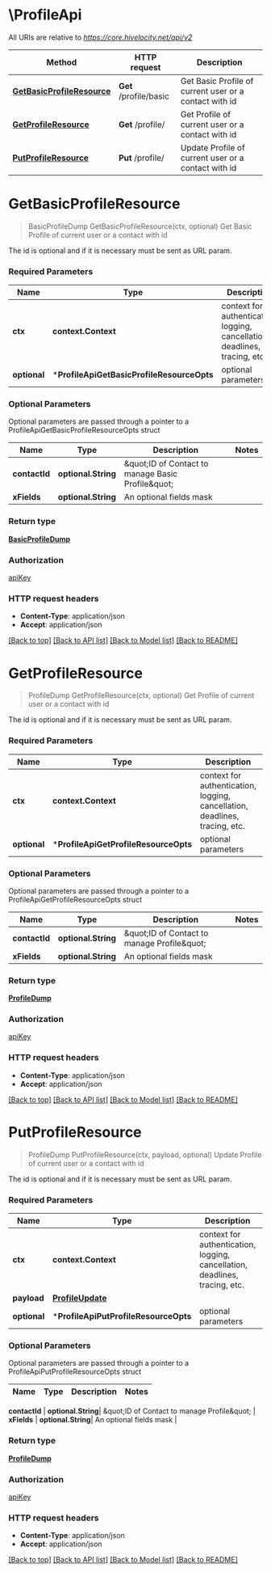 # \ProfileApi

All URIs are relative to *https://core.hivelocity.net/api/v2*

Method | HTTP request | Description
------------- | ------------- | -------------
[**GetBasicProfileResource**](ProfileApi.md#GetBasicProfileResource) | **Get** /profile/basic | Get Basic Profile of current user or a contact with id
[**GetProfileResource**](ProfileApi.md#GetProfileResource) | **Get** /profile/ | Get Profile of current user or a contact with id
[**PutProfileResource**](ProfileApi.md#PutProfileResource) | **Put** /profile/ | Update Profile of current user or a contact with id


# **GetBasicProfileResource**
> BasicProfileDump GetBasicProfileResource(ctx, optional)
Get Basic Profile of current user or a contact with id

The id is optional and if it is necessary must be sent as URL param.

### Required Parameters

Name | Type | Description  | Notes
------------- | ------------- | ------------- | -------------
 **ctx** | **context.Context** | context for authentication, logging, cancellation, deadlines, tracing, etc.
 **optional** | ***ProfileApiGetBasicProfileResourceOpts** | optional parameters | nil if no parameters

### Optional Parameters
Optional parameters are passed through a pointer to a ProfileApiGetBasicProfileResourceOpts struct

Name | Type | Description  | Notes
------------- | ------------- | ------------- | -------------
 **contactId** | **optional.String**| \&quot;ID of Contact to manage Basic Profile\&quot; | 
 **xFields** | **optional.String**| An optional fields mask | 

### Return type

[**BasicProfileDump**](BasicProfile-dump.md)

### Authorization

[apiKey](../README.md#apiKey)

### HTTP request headers

 - **Content-Type**: application/json
 - **Accept**: application/json

[[Back to top]](#) [[Back to API list]](../README.md#documentation-for-api-endpoints) [[Back to Model list]](../README.md#documentation-for-models) [[Back to README]](../README.md)

# **GetProfileResource**
> ProfileDump GetProfileResource(ctx, optional)
Get Profile of current user or a contact with id

The id is optional and if it is necessary must be sent as URL param.

### Required Parameters

Name | Type | Description  | Notes
------------- | ------------- | ------------- | -------------
 **ctx** | **context.Context** | context for authentication, logging, cancellation, deadlines, tracing, etc.
 **optional** | ***ProfileApiGetProfileResourceOpts** | optional parameters | nil if no parameters

### Optional Parameters
Optional parameters are passed through a pointer to a ProfileApiGetProfileResourceOpts struct

Name | Type | Description  | Notes
------------- | ------------- | ------------- | -------------
 **contactId** | **optional.String**| \&quot;ID of Contact to manage Profile\&quot; | 
 **xFields** | **optional.String**| An optional fields mask | 

### Return type

[**ProfileDump**](Profile-dump.md)

### Authorization

[apiKey](../README.md#apiKey)

### HTTP request headers

 - **Content-Type**: application/json
 - **Accept**: application/json

[[Back to top]](#) [[Back to API list]](../README.md#documentation-for-api-endpoints) [[Back to Model list]](../README.md#documentation-for-models) [[Back to README]](../README.md)

# **PutProfileResource**
> ProfileDump PutProfileResource(ctx, payload, optional)
Update Profile of current user or a contact with id

The id is optional and if it is necessary must be sent as URL param.

### Required Parameters

Name | Type | Description  | Notes
------------- | ------------- | ------------- | -------------
 **ctx** | **context.Context** | context for authentication, logging, cancellation, deadlines, tracing, etc.
  **payload** | [**ProfileUpdate**](ProfileUpdate.md)|  | 
 **optional** | ***ProfileApiPutProfileResourceOpts** | optional parameters | nil if no parameters

### Optional Parameters
Optional parameters are passed through a pointer to a ProfileApiPutProfileResourceOpts struct

Name | Type | Description  | Notes
------------- | ------------- | ------------- | -------------

 **contactId** | **optional.String**| \&quot;ID of Contact to manage Profile\&quot; | 
 **xFields** | **optional.String**| An optional fields mask | 

### Return type

[**ProfileDump**](Profile-dump.md)

### Authorization

[apiKey](../README.md#apiKey)

### HTTP request headers

 - **Content-Type**: application/json
 - **Accept**: application/json

[[Back to top]](#) [[Back to API list]](../README.md#documentation-for-api-endpoints) [[Back to Model list]](../README.md#documentation-for-models) [[Back to README]](../README.md)

